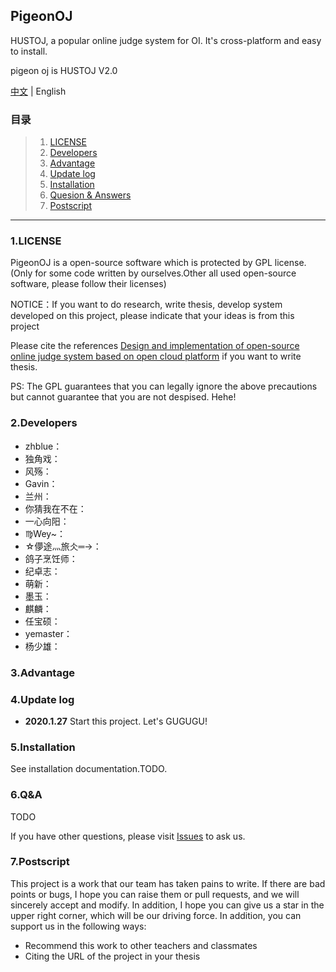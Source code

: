 
## PigeonOJ
HUSTOJ, a popular online judge system for OI. It's cross-platform and easy to install.

pigeon oj is HUSTOJ V2.0

[中文](https://github.com/Pigeon-Developer/pigeon-oj/blob/master/README.md) | English

### 目录

> 1. [LICENSE](#1LICENSE)
> 2. [Developers](#2Developers)
> 3. [Advantage](#3Advantage)
> 4. [Update log](#4Update+log)
> 5. [Installation](#5Installation)
> 6. [Quesion & Answers](#6qa)
> 7. [Postscript](#7Postscript)

---

### 1.LICENSE

PigeonOJ is a open-source software which is protected by GPL license.(Only for some code written by ourselves.Other all used open-source software, please follow their licenses)

NOTICE：If you want to do research, write thesis, develop system developed on this project, please indicate that your ideas is from this project

Please cite the references [Design and implementation of open-source online judge system based on open cloud platform](http://kns.cnki.net/KCMS/detail/detail.aspx?dbcode=CJFQ&dbname=CJFD2012&filename=JSJA2012S3088&uid=WEEvREcwSlJHSldRa1FhdXNXYXJwcFhRL1Z1Q2lKUDFMNGd0TnJVVlh4bz0=$9A4hF_YAuvQ5obgVAqNKPCYcEjKensW4ggI8Fm4gTkoUKaID8j8gFw!!&v=MjgwNTExVDNxVHJXTTFGckNVUkwyZlllWm1GaURsV3IvQUx6N0JiN0c0SDlPdnJJOU5iSVI4ZVgxTHV4WVM3RGg=) if you want to write thesis.

PS: The GPL guarantees that you can legally ignore the above precautions but cannot guarantee that you are not despised. Hehe!

### 2.Developers

- zhblue：
- 独角戏：
- 风殇：
- Gavin：
- 兰州：
- 你猜我在不在：
- 一心向阳：
- ♍Wey~：
- ☆儚途灬旅仌═→：
- 鸽子烹饪师：
- 纪卓志：
- 萌新：
- 墨玉：
- 麒麟：
- 任宝硕：
- yemaster：
- 杨少雄：

### 3.Advantage

### 4.Update log

- **2020.1.27** Start this project. Let's GUGUGU!

### 5.Installation

See installation documentation.TODO.

### 6.Q&A

TODO

If you have other questions, please visit [Issues]() to ask us.

### 7.Postscript

This project is a work that our team has taken pains to write. If there are bad points or bugs, I hope you can raise them or pull requests, and we will sincerely accept and modify. In addition, I hope you can give us a star in the upper right corner, which will be our driving force. In addition, you can support us in the following ways:
- Recommend this work to other teachers and classmates
- Citing the URL of the project in your thesis
